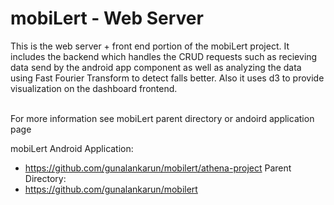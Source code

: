 <h1>mobiLert - Web Server </h1> 

This is the web server + front end portion of the mobiLert project. It includes the backend which handles the CRUD requests such as recieving data send by the android app component as well as analyzing the data using Fast Fourier Transform to detect falls better. Also it uses d3 to provide visualization on the dashboard frontend. <br/><br/>

For more information see mobiLert parent directory or andoird application page <br/>

mobiLert Android Application:
+ https://github.com/gunalankarun/mobilert/athena-project
Parent Directory:
+ https://github.com/gunalankarun/mobilert
